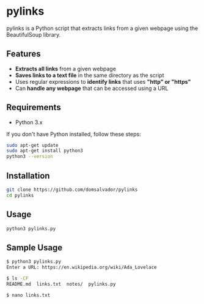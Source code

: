 # pylinks

pylinks is a Python script that extracts links from a given webpage using the BeautifulSoup library.

## Features

- **Extracts all links** from a given webpage
- **Saves links to a text file** in the same directory as the script
- Uses regular expressions to **identify links** that uses **"http" or "https"**
- Can **handle any webpage** that can be accessed using a URL

## Requirements

- Python 3.x

If you don't have Python installed, follow these steps:

```bash
sudo apt-get update
sudo apt-get install python3
python3 --version
```

## Installation

```bash
git clone https://github.com/domsalvador/pylinks
cd pylinks
```

## Usage

```bash
python3 pylinks.py 
```


## Sample Usage

```bash
$ python3 pylinks.py
Enter a URL: https://en.wikipedia.org/wiki/Ada_Lovelace

$ ls -CF
README.md  links.txt  notes/  pylinks.py

$ nano links.txt
```
